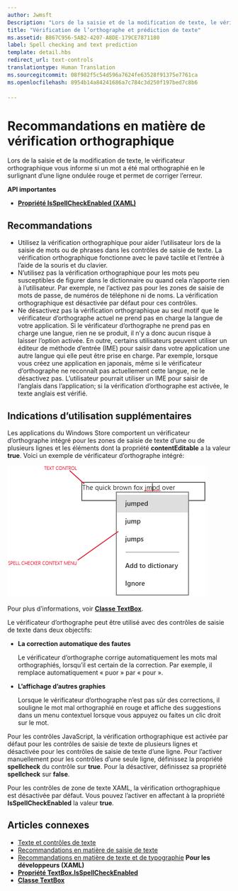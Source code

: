 ```yaml
---
author: Jwmsft
Description: "Lors de la saisie et de la modification de texte, le vérificateur orthographique vous informe si un mot a été mal orthographié en le surlignant d’une ligne ondulée rouge et permet de corriger l’erreur."
title: "Vérification de l’orthographe et prédiction de texte"
ms.assetid: B867C956-5AB2-4207-A8DE-179CE7871180
label: Spell checking and text prediction
template: detail.hbs
redirect_url: text-controls
translationtype: Human Translation
ms.sourcegitcommit: 08f982f5c54d596a7624fe63528f91375e7761ca
ms.openlocfilehash: 8954b14a84241686a7c784c3d250f197bed7c8b6

---
```


# Recommandations en matière de vérification orthographique

Lors de la saisie et de la modification de texte, le vérificateur orthographique vous informe si un mot a été mal orthographié en le surlignant d’une ligne ondulée rouge et permet de corriger l’erreur.

**API importantes**

-   [**Propriété IsSpellCheckEnabled (XAML)**](https://msdn.microsoft.com/library/windows/apps/br209688)


## <span id="checklist_section"></span><span id="CHECKLIST_SECTION"></span>Recommandations


-   Utilisez la vérification orthographique pour aider l’utilisateur lors de la saisie de mots ou de phrases dans les contrôles de saisie de texte. La vérification orthographique fonctionne avec le pavé tactile et l’entrée à l’aide de la souris et du clavier.
-   N’utilisez pas la vérification orthographique pour les mots peu susceptibles de figurer dans le dictionnaire ou quand cela n’apporte rien à l’utilisateur. Par exemple, ne l’activez pas pour les zones de saisie de mots de passe, de numéros de téléphone ni de noms. La vérification orthographique est désactivée par défaut pour ces contrôles.
-   Ne désactivez pas la vérification orthographique au seul motif que le vérificateur d’orthographe actuel ne prend pas en charge la langue de votre application. Si le vérificateur d’orthographe ne prend pas en charge une langue, rien ne se produit, il n’y a donc aucun risque à laisser l’option activée. En outre, certains utilisateurs peuvent utiliser un éditeur de méthode d’entrée (IME) pour saisir dans votre application une autre langue qui elle peut être prise en charge. Par exemple, lorsque vous créez une application en japonais, même si le vérificateur d’orthographe ne reconnaît pas actuellement cette langue, ne le désactivez pas. L’utilisateur pourrait utiliser un IME pour saisir de l’anglais dans l’application; si la vérification d’orthographe est activée, le texte anglais est vérifié.

## <span id="Additional_usage_guidance"></span><span id="additional_usage_guidance"></span><span id="ADDITIONAL_USAGE_GUIDANCE"></span>Indications d’utilisation supplémentaires


Les applications du Windows Store comportent un vérificateur d’orthographe intégré pour les zones de saisie de texte d’une ou de plusieurs lignes et les éléments dont la propriété **contentEditable** a la valeur **true**. Voici un exemple de vérificateur d’orthographe intégré:

![Vérificateur d’orthographe intégré](images/spellchecking.png)

Pour plus d’informations, voir [**Classe TextBox**](https://msdn.microsoft.com/library/windows/apps/br209683).

Le vérificateur d’orthographe peut être utilisé avec des contrôles de saisie de texte dans deux objectifs:

-   **La correction automatique des fautes**

    Le vérificateur d’orthographe corrige automatiquement les mots mal orthographiés, lorsqu’il est certain de la correction. Par exemple, il remplace automatiquement « puor » par « pour ».

-   **L’affichage d’autres graphies**

    Lorsque le vérificateur d’orthographe n’est pas sûr des corrections, il souligne le mot mal orthographié en rouge et affiche des suggestions dans un menu contextuel lorsque vous appuyez ou faites un clic droit sur le mot.

Pour les contrôles JavaScript, la vérification orthographique est activée par défaut pour les contrôles de saisie de texte de plusieurs lignes et désactivée pour les contrôles de saisie de texte d’une ligne. Pour l’activer manuellement pour les contrôles d’une seule ligne, définissez la propriété **spellcheck** du contrôle sur **true**. Pour la désactiver, définissez sa propriété **spellcheck** sur **false**.

Pour les contrôles de zone de texte XAML, la vérification orthographique est désactivée par défaut. Vous pouvez l’activer en affectant à la propriété **IsSpellCheckEnabled** la valeur **true**.



## <span id="related_topics"></span>Articles connexes

* [Texte et contrôles de texte](text-controls.md)
* [Recommandations en matière de saisie de texte](https://msdn.microsoft.com/library/windows/apps/hh750315)
* [Recommandations en matière de texte et de typographie](https://msdn.microsoft.com/library/windows/apps/hh700394) 
           **Pour les développeurs (XAML)**
* [**Propriété TextBox.IsSpellCheckEnabled**](https://msdn.microsoft.com/library/windows/apps/br209688)
* [**Classe TextBox**](https://msdn.microsoft.com/library/windows/apps/br209683)

 







<!--HONumber=Jun16_HO5-->


